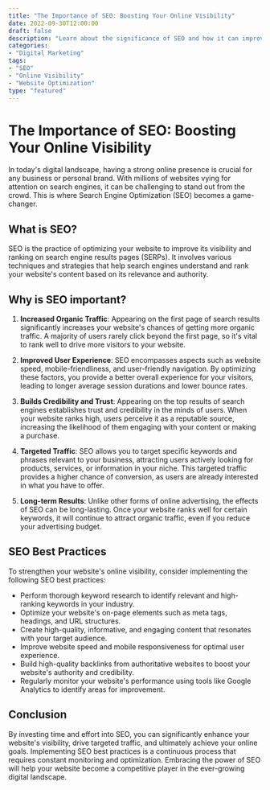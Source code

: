 ```yaml
--- 
title: "The Importance of SEO: Boosting Your Online Visibility"
date: 2022-09-30T12:00:00
draft: false
description: "Learn about the significance of SEO and how it can improve your website's online visibility."
categories:
- "Digital Marketing"
tags:
- "SEO"
- "Online Visibility"
- "Website Optimization"
type: "featured"
--- 
```


# The Importance of SEO: Boosting Your Online Visibility 

In today's digital landscape, having a strong online presence is crucial for any business or personal brand. With millions of websites vying for attention on search engines, it can be challenging to stand out from the crowd. This is where Search Engine Optimization (SEO) becomes a game-changer.

## What is SEO?

SEO is the practice of optimizing your website to improve its visibility and ranking on search engine results pages (SERPs). It involves various techniques and strategies that help search engines understand and rank your website's content based on its relevance and authority. 

## Why is SEO important?

1. **Increased Organic Traffic**: Appearing on the first page of search results significantly increases your website's chances of getting more organic traffic. A majority of users rarely click beyond the first page, so it's vital to rank well to drive more visitors to your website.

2. **Improved User Experience**: SEO encompasses aspects such as website speed, mobile-friendliness, and user-friendly navigation. By optimizing these factors, you provide a better overall experience for your visitors, leading to longer average session durations and lower bounce rates.

3. **Builds Credibility and Trust**: Appearing on the top results of search engines establishes trust and credibility in the minds of users. When your website ranks high, users perceive it as a reputable source, increasing the likelihood of them engaging with your content or making a purchase.

4. **Targeted Traffic**: SEO allows you to target specific keywords and phrases relevant to your business, attracting users actively looking for products, services, or information in your niche. This targeted traffic provides a higher chance of conversion, as users are already interested in what you have to offer.

5. **Long-term Results**: Unlike other forms of online advertising, the effects of SEO can be long-lasting. Once your website ranks well for certain keywords, it will continue to attract organic traffic, even if you reduce your advertising budget.

## SEO Best Practices

To strengthen your website's online visibility, consider implementing the following SEO best practices:

- Perform thorough keyword research to identify relevant and high-ranking keywords in your industry.
- Optimize your website's on-page elements such as meta tags, headings, and URL structures.
- Create high-quality, informative, and engaging content that resonates with your target audience.
- Improve website speed and mobile responsiveness for optimal user experience.
- Build high-quality backlinks from authoritative websites to boost your website's authority and credibility.
- Regularly monitor your website's performance using tools like Google Analytics to identify areas for improvement.

## Conclusion

By investing time and effort into SEO, you can significantly enhance your website's visibility, drive targeted traffic, and ultimately achieve your online goals. Implementing SEO best practices is a continuous process that requires constant monitoring and optimization. Embracing the power of SEO will help your website become a competitive player in the ever-growing digital landscape.
